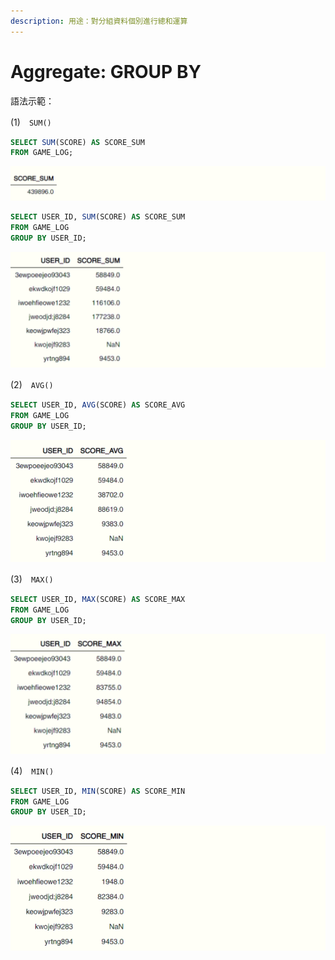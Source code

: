 ```yaml
---
description: 用途：對分組資料個別進行總和運算
---
```


# Aggregate: GROUP BY

語法示範：

\(1\)　`SUM()`

```sql
SELECT SUM(SCORE) AS SCORE_SUM
FROM GAME_LOG;
```

![](../.gitbook/assets/image%20%2838%29.png)

```sql
SELECT USER_ID, SUM(SCORE) AS SCORE_SUM
FROM GAME_LOG
GROUP BY USER_ID;
```

![](../.gitbook/assets/image%20%2840%29.png)



\(2\)　`AVG()`

```sql
SELECT USER_ID, AVG(SCORE) AS SCORE_AVG
FROM GAME_LOG
GROUP BY USER_ID;
```

![](../.gitbook/assets/image%20%285%29.png)



\(3\)　`MAX()`

```sql
SELECT USER_ID, MAX(SCORE) AS SCORE_MAX
FROM GAME_LOG
GROUP BY USER_ID;
```

![](../.gitbook/assets/image%20%2815%29.png)



\(4\)　`MIN()`

```sql
SELECT USER_ID, MIN(SCORE) AS SCORE_MIN
FROM GAME_LOG
GROUP BY USER_ID;
```

![](../.gitbook/assets/image%20%2822%29.png)



